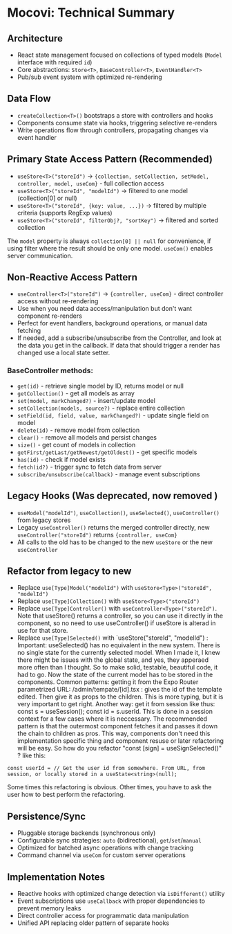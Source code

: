 
# Mocovi: Technical Summary

## Architecture
- React state management focused on collections of typed models (`Model` interface with required `id`)
- Core abstractions: `Store<T>`, `BaseController<T>`, `EventHandler<T>`
- Pub/sub event system with optimized re-rendering

## Data Flow
- `createCollection<T>()` bootstraps a store with controllers and hooks
- Components consume state via hooks, triggering selective re-renders
- Write operations flow through controllers, propagating changes via event handler

## Primary State Access Pattern (Recommended)
- `useStore<T>("storeId")` → `{collection, setCollection, setModel, controller, model, useCom}` - full collection access
- `useStore<T>("storeId", "modelId")` → filtered to one model (collection[0] or null)
- `useStore<T>("storeId", {key: value, ...})` → filtered by multiple criteria (supports RegExp values)
- `useStore<T>("storeId", filterObj?, "sortKey")` → filtered and sorted collection

The `model` property is always `collection[0] || null` for convenience, if using filter where the result should be only one model. `useCom()` enables server communication.

## Non-Reactive Access Pattern
- `useController<T>("storeId")` → `{controller, useCom}` - direct controller access without re-rendering
- Use when you need data access/manipulation but don't want component re-renders
- Perfect for event handlers, background operations, or manual data fetching
- If needed, add a subscribe/unsubscribe from the Controller, and look at the data you get in the callback. If data that should trigger a render has changed use a local state setter.

### BaseController methods:

- `get(id)` - retrieve single model by ID, returns model or null
- `getCollection()` - get all models as array
- `set(model, markChanged?)` - insert/update model
- `setCollection(models, source?)` - replace entire collection
- `setField(id, field, value, markChanged?)` - update single field on model
- `delete(id)` - remove model from collection
- `clear()` - remove all models and persist changes
- `size()` - get count of models in collection
- `getFirst/getLast/getNewest/getOldest()` - get specific models
- `has(id)` - check if model exists
- `fetch(id?)` - trigger sync to fetch data from server
- `subscribe/unsubscribe(callback)` - manage event subscriptions

## Legacy Hooks (Was deprecated, now removed )
- `useModel("modelId")`, `useCollection()`, `useSelected()`, `useController()` from legacy stores
- Legacy `useController()` returns the merged controller directly, new `useController("storeId")` returns `{controller, useCom}`
- All calls to the old has to be changed to the new  `useStore` or the new `useController`

## Refactor from legacy to new
- Replace `use[Type]Model("modelId")` with `useStore<Type>("storeId", "modelId")`
- Replace `use[Type]Collection()` with `useStore<Type>("storeId")`
- Replace `use[Type]Controller()` with `useController<Type>("storeId")`. Note that useStore() returns a controller, so you can use it directly in the component, so no need to use useController() if useStore is alterad in use for that store.
- Replace `use[Type]Selected()` with `useStore<Type>("storeId", "modelId") : Important: useSelected() has no equivalent in the new system. There is no single state for the currently selected model. When I made it, I knew there might be issues with the global state, and yes, they apperaed more often than I thought. So to make solid, testable, beautiful code, it had to go. Now the state of the current model has to be stored in the components. Common patterns: getting it from the Expo Router parametrized URL: /admin/tempate/[id].tsx : gives the id of the template edited. Then give it as props to the children. This is more typing, but it is very important to get right. Another way: get it from session like thus: const s = useSession(); const id = s.userId. This is done in a session context for a few cases where it is neccessary. The recommended pattern is that the outermost component fetches it and passes it down the chain to children as pros. This way, components don't need this implementation specific thing and component resuse or later refactoring will be easy. So how do you refactor "const [sign] = useSignSelected()" ? like this:

```
const userId = // Get the user id from somewhere. From URL, from session, or locally stored in a useState<string>(null); 
```
 Some times this refactoring is obvious. Other times, you have to ask the user how to best perform the refactoring.

## Persistence/Sync
- Pluggable storage backends (synchronous only)
- Configurable sync strategies: `auto` (bidirectional), `get`/`set`/`manual`
- Optimized for batched async operations with change tracking
- Command channel via `useCom` for custom server operations

## Implementation Notes
- Reactive hooks with optimized change detection via `isDifferent()` utility
- Event subscriptions use `useCallback` with proper dependencies to prevent memory leaks
- Direct controller access for programmatic data manipulation
- Unified API replacing older pattern of separate hooks
